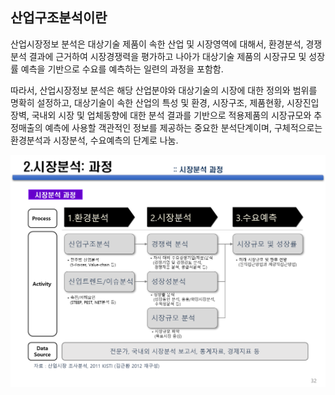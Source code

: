 ## 산업구조분석이란

산업시장정보 분석은 대상기술 제품이 속한 산업 및 시장영역에 대해서, 환경분석, 경쟁분석 결과에 근거하여 시장경쟁력을 평가하고 나아가 대상기술 제품의 시장규모 및 성장률 예측을 기반으로 수요를 예측하는 일련의 과정을 포함함.


따라서, 산업시장정보 분석은 해당 산업분야와 대상기술의 시장에 대한 정의와 범위를 명확히 설정하고, 대상기술이 속한 산업의 특성 및 환경, 시장구조, 제품현황, 시장진입장벽, 국내외 시장 및 업체동향에 대한 분석 결과를 기반으로 적용제품의 시장규모와 추정매출의 예측에 사용할 객관적인 정보를 제공하는 중요한 분석단계이며, 구체적으로는 환경분석과 시장분석, 수요예측의 단계로 나눔.

![산업시장정보 분석과정과 세부 활동 내용](./images/Q8_1_1.png)
